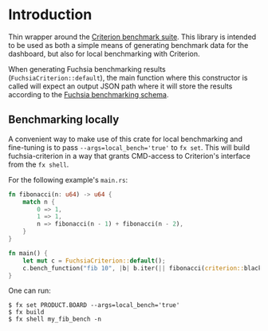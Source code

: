 # Introduction

Thin wrapper around the [Criterion benchmark suite]. This library is intended to be used as both a
simple means of generating benchmark data for the dashboard, but also for local benchmarking with
Criterion.

When generating Fuchsia benchmarking results (`FuchsiaCriterion::default`), the main function where
this constructor is called will expect an output JSON path where it will store the results according
to the [Fuchsia benchmarking schema].

## Benchmarking locally

A convenient way to make use of this crate for local benchmarking and fine-tuning is to pass
`--args=local_bench='true'` to `fx set`. This will build fuchsia-criterion in a way that grants
CMD-access to Criterion's interface from the `fx shell`.

For the following example's `main.rs`:

```rust
fn fibonacci(n: u64) -> u64 {
    match n {
        0 => 1,
        1 => 1,
        n => fibonacci(n - 1) + fibonacci(n - 2),
    }
}

fn main() {
    let mut c = FuchsiaCriterion::default();
    c.bench_function("fib 10", |b| b.iter(|| fibonacci(criterion::black_box(10))));
}
```

One can run:

```shell
$ fx set PRODUCT.BOARD --args=local_bench='true'
$ fx build
$ fx shell my_fib_bench -n
```

[Criterion benchmark suite]: https://github.com/bheisler/criterion.rs
[Fuchsia benchmarking schema]: https://fuchsia.googlesource.com/fuchsia/+/HEAD/docs/development/benchmarking/results_schema.md
